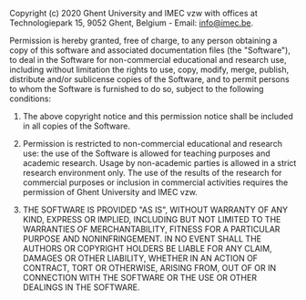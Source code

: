 Copyright (c) 2020 Ghent University and IMEC vzw with offices at Technologiepark 15,  9052 Ghent, Belgium - Email: info@imec.be.Permission is hereby granted, free of charge, to any person obtaining a copy of this software and associated documentation files (the "Software"), to deal in the Software for non-commercial educational and research use, including without limitation the rights to use, copy, modify, merge, publish, distribute and/or sublicense copies of the Software, and to permit persons to whom the Software is furnished to do so, subject to the following conditions:1. The above copyright notice and this permission notice shall be included in all copies of the Software.2. Permission is restricted to non-commercial educational and research use: the use of the Software is allowed for teaching purposes and academic research. Usage by non-academic parties is allowed in a strict research environment only. The use of the results of the research for commercial purposes or inclusion in commercial activities requires the permission of Ghent University and IMEC vzw. 3. THE SOFTWARE IS PROVIDED "AS IS", WITHOUT WARRANTY OF ANY KIND, EXPRESS OR IMPLIED, INCLUDING BUT NOT LIMITED TO THE WARRANTIES OF MERCHANTABILITY, FITNESS FOR A PARTICULAR PURPOSE AND NONINFRINGEMENT. IN NO EVENT SHALL THE AUTHORS OR COPYRIGHT HOLDERS BE LIABLE FOR ANY CLAIM, DAMAGES OR OTHER LIABILITY, WHETHER IN AN ACTION OF CONTRACT, TORT OR OTHERWISE, ARISING FROM, OUT OF OR IN CONNECTION WITH THE SOFTWARE OR THE USE OR OTHER DEALINGS IN THE SOFTWARE.